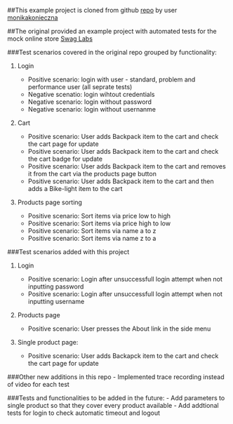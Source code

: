 ##This example project is cloned from github <a href="https://github.com/monikakonieczna/playwright-ts-project">repo</a> by user <a href="https://github.com/monikakonieczna">monikakonieczna</a>

##The original provided an example project with automated tests for the mock online store <a href="https://www.saucedemo.com/">Swag Labs</a>

###Test scenarios covered in the original repo grouped by functionality:
1. Login
	- Positive scenario: login with user - standard, problem and performance user (all seprate tests)
	- Negative scenatio: login wihtout credentials
	- Negative scenario: login without password
	- Negative scenario: login without usernanme

2. Cart
	- Positive scenario: User adds Backpack item to the cart and check the cart page for update
	- Positive scenario: User adds Backpack item to the cart and check the cart badge for update
	- Positive scenario: User adds Backpack item to the cart and removes it from the cart via the products page button
	- Positive scenario: User adds Backpack item to the cart and then adds a Bike-light item to the cart

3. Products page sorting
	- Positive scenario: Sort items via price low to high
	- Positive scenario: Sort items via price high to low
	- Positive scenario: Sort items via name a to z 
	- Positive scenario: Sort items via name z to a
	
###Test scenarios added with this project
1. Login
	- Positive scenario: Login after unsuccessfull login attempt when not inputting password
	- Positive scenario: Login after unsuccessfull login attempt when not inputting username
	
2. Products page
	- Positive scenario: User presses the About link in the side menu
	
3. Single product page:
	- Positive scenario: User adds Backapck item to the cart and check the cart page for update
	
###Other new additions in this repo
	- Implemented trace recording instead of video for each test
	
###Tests and functionalities to be added in the future:
	- Add parameters to single product so that they cover every product available
	- Add addtional tests for login to check automatic timeout and logout
